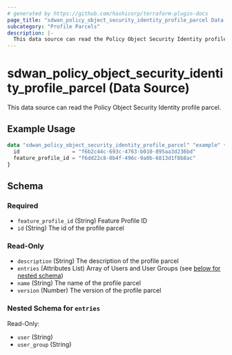 ```yaml
---
# generated by https://github.com/hashicorp/terraform-plugin-docs
page_title: "sdwan_policy_object_security_identity_profile_parcel Data Source - terraform-provider-sdwan"
subcategory: "Profile Parcels"
description: |-
  This data source can read the Policy Object Security Identity profile parcel.
---
```


# sdwan_policy_object_security_identity_profile_parcel (Data Source)

This data source can read the Policy Object Security Identity profile parcel.

## Example Usage

```terraform
data "sdwan_policy_object_security_identity_profile_parcel" "example" {
  id                 = "f6b2c44c-693c-4763-b010-895aa3d236bd"
  feature_profile_id = "f6dd22c8-0b4f-496c-9a0b-6813d1f8b8ac"
}
```

<!-- schema generated by tfplugindocs -->
## Schema

### Required

- `feature_profile_id` (String) Feature Profile ID
- `id` (String) The id of the profile parcel

### Read-Only

- `description` (String) The description of the profile parcel
- `entries` (Attributes List) Array of Users and User Groups (see [below for nested schema](#nestedatt--entries))
- `name` (String) The name of the profile parcel
- `version` (Number) The version of the profile parcel

<a id="nestedatt--entries"></a>
### Nested Schema for `entries`

Read-Only:

- `user` (String)
- `user_group` (String)
